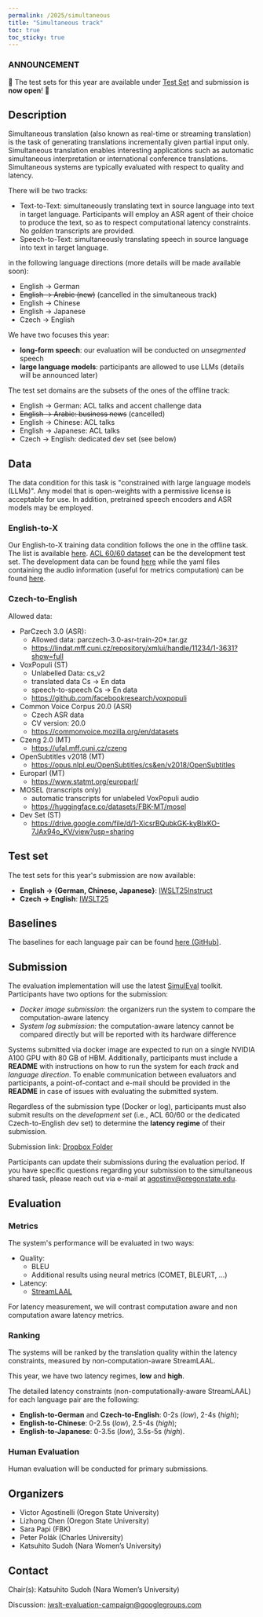 ```yaml
---
permalink: /2025/simultaneous
title: "Simultaneous track"
toc: true
toc_sticky: true
---
```


<!--
Markdown notes: comments can be formed as in this example;
bulleted lines start with a - ;
if you want to have a line break either put a blank line in between the text or leave two spaces at the end of the line
-->

### ANNOUNCEMENT
🥁 The test sets for this year are available under [Test Set](#test-set) and submission is **now open**! 🥁

## Description
<!-- Description the task, the languages, and the type of data -->

Simultaneous translation (also known as real-time or streaming translation) is the task of generating translations incrementally given partial input only.
Simultaneous translation enables interesting applications such as automatic simultaneous interpretation or international conference translations.
Simultaneous systems are typically evaluated with respect to quality and latency.

There will be two tracks:
- Text-to-Text: simultaneously translating text in source language into text in target language. Participants will employ an ASR agent of their choice to produce the text, so as to respect computational latency constraints. No _golden_ transcripts are provided.
- Speech-to-Text: simultaneously translating speech in source language into text in target language.

in the following language directions (more details will be made available soon):

- English -> German
- ~~English -> Arabic (new)~~ (cancelled in the simultaneous track)
- English -> Chinese
- English -> Japanese
- Czech -> English

We have two focuses this year: 
- **long-form speech**: our evaluation will be conducted on *unsegmented* speech
- **large language models**: participants are allowed to use LLMs (details will be announced later)

The test set domains are the subsets of the ones of the offline track:
- English -> German: ACL talks and accent challenge data
- ~~English -> Arabic: business news~~ (cancelled)
- English -> Chinese: ACL talks
- English -> Japanese: ACL talks
- Czech -> English: dedicated dev set (see below)

## Data
<!-- Details description of the data and links to download -->
The data condition for this task is "constrained with large language models (LLMs)". Any model that is open-weights with a permissive license is acceptable for use. In addition, pretrained speech encoders and ASR models may be employed. 

### English-to-X
Our English-to-X training data condition follows the one in the offline task.
The list is available [here](https://iwslt.org/2025/offline#training-data-and-data-conditions).
[ACL 60/60 dataset](https://aclanthology.org/2023.iwslt-1.2/) can be the development test set.
The development data can be found [here](https://aclanthology.org/attachments/2023.iwslt-1.2.dataset.zip) while the yaml files containing the audio information (useful for metrics computation) can be found [here](https://fbk.sharepoint.com/:u:/s/MTUnit/ETIMufobKrxLqfePQCvss8gBJ-2QMsFBJGqfJQEepGETfQ?e=HGwB6x).

### Czech-to-English

Allowed data:

- ParCzech 3.0 (ASR): 
  - Allowed data: parczech-3.0-asr-train-20*.tar.gz
  - https://lindat.mff.cuni.cz/repository/xmlui/handle/11234/1-3631?show=full 
- VoxPopuli (ST)
  - Unlabelled Data: cs_v2
  - translated data Cs -> En data
  - speech-to-speech Cs -> En data
  - https://github.com/facebookresearch/voxpopuli
- Common Voice Corpus 20.0 (ASR)
  - Czech ASR data
  - CV version: 20.0
  - https://commonvoice.mozilla.org/en/datasets
- Czeng 2.0 (MT)
  - https://ufal.mff.cuni.cz/czeng
- OpenSubtitles v2018 (MT)
  - https://opus.nlpl.eu/OpenSubtitles/cs&en/v2018/OpenSubtitles 
- Europarl (MT)
  - https://www.statmt.org/europarl/ 
- MOSEL (transcripts only)
  - automatic transcripts for unlabeled VoxPopuli audio
  - https://huggingface.co/datasets/FBK-MT/mosel 
- Dev Set	(ST)
  - https://drive.google.com/file/d/1-XicsrBQubkGK-kyBIxKO-7JAx94o_KV/view?usp=sharing 

## Test set
The test sets for this year's submission are now available:
- **English -> {German, Chinese, Japanese}**: [IWSLT25Instruct](https://fbk.sharepoint.com/:u:/s/MTUnit/EbwKrywzb5xMuPiDtmItJ_wBHQozf_k8wp3BXayUHrVj0g?e=DXKXWF)
- **Czech -> English**: [IWSLT25](https://drive.google.com/file/d/138KgEoFnNwKHVjh-hCF-JwQttwMyWpzl/view?usp=sharing)

## Baselines
<!-- Links to the baselines to be used (descriptions, publications and/or links to models, code) -->

The baselines for each language pair can be found 
[here (GitHub)](https://github.com/pe-trik/iwslt25-baselines/tree/master/experiments/acl6060_dev/de/fixed_segmenter).

## Submission
<!-- Description of expected submission format and submission instructions -->
The evaluation implementation will use the latest [SimulEval](https://github.com/facebookresearch/SimulEval) toolkit.
Participants have two options for the submission:
- *Docker image submission*: the organizers run the system to compare the computation-aware latency
- *System log submission:* the computation-aware latency cannot be compared directly but will be reported with its hardware difference

Systems submitted via docker image are expected to run on a single NVIDIA A100 GPU with 80 GB of HBM. Additionally, participants must include a **README** with instructions on how to run the system for each *track* and *language direction*. To enable communication between evaluators and participants, a point-of-contact and e-mail should be provided in the **README** in case of issues with evaluating the submitted system.

Regardless of the submission type (Docker or log), participants must also submit results on the *development set* (i.e., ACL 60/60 or the dedicated Czech-to-English dev set) to determine the **latency regime** of their submission.

Submission link: [Dropbox Folder](https://www.dropbox.com/request/9tdIploALP4eQBScOYBq)

Participants can update their submissions during the evaluation period. If you have specific questions regarding your submission to the simultaneous shared task, please reach out via e-mail at agostinv@oregonstate.edu.

## Evaluation
<!-- Description of metrics used for evaluation, what the official ranking is based on, links to evaluation scripts -->

### Metrics
The system's performance will be evaluated in two ways:

- Quality:
  - BLEU
  - Additional results using neural metrics (COMET, BLEURT, …)
- Latency:
  - [StreamLAAL](https://github.com/hlt-mt/FBK-fairseq/blob/master/fbk_works/STREAMATT_STREAMLAAL.md)

For latency measurement, we will contrast computation aware and non computation aware latency metrics.

### Ranking
The systems will be ranked by the translation quality within the latency constraints, measured by non-computation-aware StreamLAAL.

This year, we have two latency regimes, **low** and **high**. 

The detailed latency constraints (non-computationally-aware StreamLAAL) for each language pair are the following:
- **English-to-German** and **Czech-to-English**: 0-2s (*low*), 2-4s (*high*);
- **English-to-Chinese**: 0-2.5s (*low*), 2.5-4s (*high*);
- **English-to-Japanese**: 0-3.5s (*low*), 3.5s-5s (*high*).

### Human Evaluation
Human evaluation will be conducted for primary submissions.

## Organizers
<!-- List of organizers' names and affiliations -->
- Victor Agostinelli (Oregon State University)
- Lizhong Chen (Oregon State University)
- Sara Papi (FBK)
- Peter Polák (Charles University)
- Katsuhito Sudoh (Nara Women’s University)

## Contact
<!-- Add chair(s) and their contact info, as well as standard google group -->
Chair(s): Katsuhito Sudoh (Nara Women’s University)

Discussion: <iwslt-evaluation-campaign@googlegroups.com>
